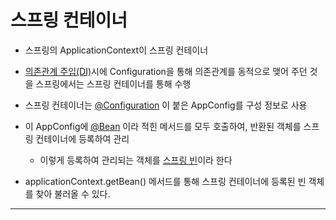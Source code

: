 # 스프링 컨테이너

- 스프링의 ApplicationContext이 스프링 컨테이너
- [의존관계 주입(DI)](의존관계%20주입(DI).md)시에 Configuration을 통해 의존관계를 동적으로 맺어 주던 것을 스프링에서는 스프링 컨테이너를 통해 수행
- 스프링 컨테이너는 [@Configuration](@Configuration.md) 이 붙은 AppConfig를 구성 정보로 사용
- 이 AppConfig에 [@Bean](@Bean.md) 이라 적힌 메서드를 모두 호출하여, 반환된 객체를 스프링 컨테이너에 등록하여 관리
	- 이렇게 등록하여 관리되는 객체를 [스프링 빈](스프링%20빈.md)이라 한다

- applicationContext.getBean() 메서드를 통해 스프링 컨테이너에 등록된 빈 객체를 찾아 불러올 수 있다.





---
